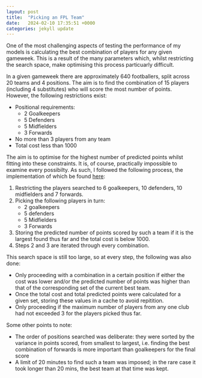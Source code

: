 ```yaml
---
layout: post
title:  "Picking an FPL Team"
date:   2024-02-10 17:35:51 +0000
categories: jekyll update
---
```


One of the most challenging aspects of testing the performance of my models is calculating the best combination of players for any given gameweek. 
This is a result of the many parameters which, whilst restricting the search space, make optimising this process particuarly difficult. 

In a given gameweek there are approximately 640 footballers, split across 20 teams and 4 positions. The aim is to find the combination of 15 players (including 4 substitutes)
who will score the most number of points. However, the following restrictions exist:
- Positional requirements:
  * 2 Goalkeepers
  * 5 Defenders
  * 5 Midfielders 
  * 3 Forwards
- No more than 3 players from any team
- Total cost less than 1000

The aim is to optimise for the highest number of predicted points whilst fitting into these constraints. It is, of course, practically impossible to examine every possibilty.
As such, I followed the following process, the implementation of which be found [here]('https://github.com/bencecsiba/FPL-Predictor/blob/main/Models/Test/test_by_season_cache.pyy'):
1. Restricting the players searched to 6 goalkeepers, 10 defenders, 10 midfielders and 7 forwards.
2.  Picking the following players in turn:
    - 2 goalkeepers
    - 5 defenders
    - 5 Midfielders
    - 3 Forwards
3. Storing the predicted number of points scored by such a team if it is the largest found thus far and the total cost is below 1000. 
4. Steps 2 and 3 are iterated through every combination. 

This search space is still too large, so at every step, the following was also done:
- Only proceeding with a combination in a certain position if either the cost was lower and/or the predicted number of points was higher than that of the corresponding set of the current best team.
- Once the total cost and total predicted points were calculated for a given set, storing these values in a cache to avoid repitition.
- Only proceeding if the maximum number of players from any one club had not exceeded 3 for the players picked thus far. 

Some other points to note:
- The order of positions searched was deliberate: they were sorted by the variance in points scored, from smallest to largest, i.e. finding the best combination of forwards is more important than goalkeepers for the final score
- A limit of 20 minutes to find such a team was imposed; in the rare case it took longer than 20 mins, the best team at that time was kept. 

